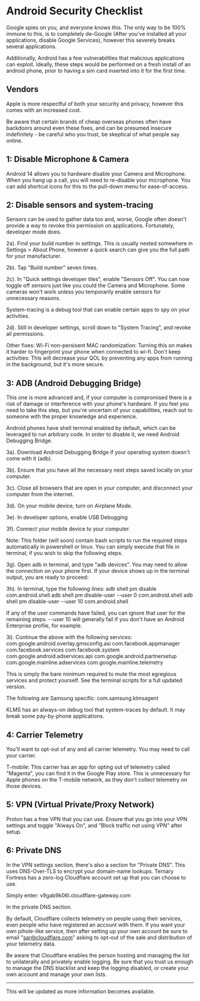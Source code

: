 # Android Security Checklist

Google spies on you, and everyone knows this. The only way to be 100% immune to this, is to completely de-Google (After you've installed all your applications, disable Google Services), however this severely breaks several applications.

Additionally, Android has a few vulnerabilities that malicious applications can exploit. Ideally, these steps would be performed on a fresh install of an android phone, prior to having a sim card inserted into it for the first time.

## Vendors

Apple is more respectful of both your security and privacy, however this comes with an increased cost.

Be aware that certain brands of cheap overseas phones often have backdoors around even these fixes, and can be presumed insecure indefinitely - be careful who you trust, be skeptical of what people say online.


## 1: Disable Microphone & Camera

Android 14 allows you to hardware disable your Camera and Microphone. When you hang up a call, you will need to re-disable your microphone. You can add shortcut icons for this to the pull-down menu for ease-of-access.

## 2: Disable sensors and system-tracing

Sensors can be used to gather data too and, worse, Google often doesn't provide a way to revoke this permission on applications. Fortunately, developer mode does.

2a). Find your build number in settings. This is usually nested somewhere in Settings > About Phone, however a quick search can give you the full path for your manufacturer.

2b). Tap "Build number" seven times.

2c). In "Quick settings developer tiles", enable "Sensors Off". You can now toggle off sensors just like you could the Camera and Microphone. Some cameras won't work unless you temporarily enable sensors for unnecessary reasons.

System-tracing is a debug tool that can enable certain apps to spy on your activities.

2d). Still in developer settings, scroll down to "System Tracing", and revoke all permissions.

Other fixes:
Wi-Fi non-persisent MAC randomization: Turning this on makes it harder to fingerprint your phone when connected to wi-fi.
Don't keep activities: This will decrease your QOL by preventing any apps from running in the background, but it's more secure.

## 3: ADB (Android Debugging Bridge)

This one is more advanced and, if your computer is compromised there is a risk of damage or interference with your phone's hardware. If you feel you need to take this step, but you're uncertain of your capabilities, reach out to someone with the proper knowledge and experience.

Android phones have shell terminal enabled by default, which can be leveraged to run arbitrary code. In order to disable it, we need Android Debugging Bridge.

3a). Download Android Debugging Bridge if your operating system doesn't come with it (adb).

3b). Ensure that you have all the necessary next steps saved locally on your computer.

3c). Close all browsers that are open in your computer, and disconnect your computer from the internet.

3d). On your mobile device, turn on Airplane Mode.

3e). In developer options, enable USB Debugging

3f). Connect your mobile device to your computer.

Note: This folder (will soon) contain bash scripts to run the required steps automatically in powershell or linux.
You can simply execute that file in terminal, if you wish to skip the following steps.

3g). Open adb in terminal, and type "adb devices". You may need to allow the connection on your phone first. If your device shows up in the terminal output, you are ready to proceed:

3h). In terminal, type the following lines:
adb shell pm disable com.android.shell
adb shell pm disable-user --user 0 com.android.shell
adb shell pm disable-user --user 10 com.android.shell

If any of the user commands have failed, you can ignore that user for the remaining steps. --user 10 will generally fail if you don't have an Android Enterprise profile, for example.

3i). Continue the above with the following services:
com.google.android.overlay.gmsconfig.asi
com.facebook.appmanager
com.facebook.services
com.facebook.system
com.google.android.adservices.api
com.google.android.partnersetup
com.google.mainline.adservices
com.google.mainline.telemetry

This is simply the bare minimum required to mute the most egregious services and protect yourself.
See the terminal scripts for a full updated version.

The following are Samsung specific:
com.samsung.klmsagent

KLMS has an always-on debug tool that system-traces by default. It may break some pay-by-phone applications.

## 4: Carrier Telemetry

You'll want to opt-out of any and all carrier telemetry. You may need to call your carrier.

T-mobile: This carrier has an app for opting out of telemetry called "Magenta", you can find it in the Google Play store. This is unnecessary for Apple phones on the T-mobile network, as they don't collect telemetry on those devices.

## 5: VPN (Virtual Private/Proxy Network)

Proton has a free VPN that you can use. Ensure that you go into your VPN settings and toggle "Always On", and "Block traffic not using VPN" after setup.

## 6: Private DNS

In the VPN settings section, there's also a section for "Private DNS". This uses DNS-Over-TLS to encrypt your domain-name lookups. Ternary Fortress has a zero-log Cloudflare account set up that you can choose to use.

Simply enter: v9gab9k06l.cloudflare-gateway.com

In the private DNS section.

By default, Cloudflare collects telemetry on people using their services, even people who have registered an account with them. If you want your own pihole-like service, then after setting up your own account be sure to email "sar@cloudflare.com" asking to opt-out of the sale and distribution of your telemetry data.

Be aware that Cloudflare enables the person hosting and managing the list to unilaterally and privately enable logging. Be sure that you trust us enough to manage the DNS blacklist and keep the logging disabled, or create your own account and manage your own lists.

-------------------------------

This will be updated as more information becomes available.
